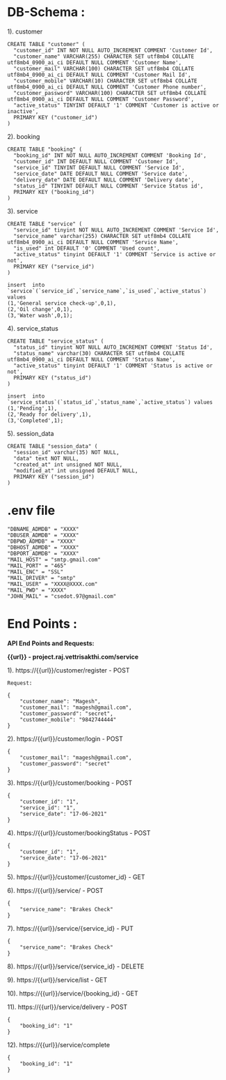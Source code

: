 # DB-Schema :
1). customer
```
CREATE TABLE "customer" (
  "customer_id" INT NOT NULL AUTO_INCREMENT COMMENT 'Customer Id',
  "customer_name" VARCHAR(255) CHARACTER SET utf8mb4 COLLATE utf8mb4_0900_ai_ci DEFAULT NULL COMMENT 'Customer Name',
  "customer_mail" VARCHAR(100) CHARACTER SET utf8mb4 COLLATE utf8mb4_0900_ai_ci DEFAULT NULL COMMENT 'Customer Mail Id',
  "customer_mobile" VARCHAR(10) CHARACTER SET utf8mb4 COLLATE utf8mb4_0900_ai_ci DEFAULT NULL COMMENT 'Customer Phone number',
  "customer_password" VARCHAR(100) CHARACTER SET utf8mb4 COLLATE utf8mb4_0900_ai_ci DEFAULT NULL COMMENT 'Customer Password',
  "active_status" TINYINT DEFAULT '1' COMMENT 'Customer is active or inactive',
  PRIMARY KEY ("customer_id")
)
```
2). booking
```
CREATE TABLE "booking" (
  "booking_id" INT NOT NULL AUTO_INCREMENT COMMENT 'Booking Id',
  "customer_id" INT DEFAULT NULL COMMENT 'Customer Id',
  "service_id" TINYINT DEFAULT NULL COMMENT 'Service Id',
  "service_date" DATE DEFAULT NULL COMMENT 'Service date',
  "delivery_date" DATE DEFAULT NULL COMMENT 'Delivery date',
  "status_id" TINYINT DEFAULT NULL COMMENT 'Service Status id',
  PRIMARY KEY ("booking_id")
)
```
3). service
```
CREATE TABLE "service" (
  "service_id" tinyint NOT NULL AUTO_INCREMENT COMMENT 'Service Id',
  "service_name" varchar(255) CHARACTER SET utf8mb4 COLLATE utf8mb4_0900_ai_ci DEFAULT NULL COMMENT 'Service Name',
  "is_used" int DEFAULT '0' COMMENT 'Used count',
  "active_status" tinyint DEFAULT '1' COMMENT 'Service is active or not',
  PRIMARY KEY ("service_id")
)

insert  into `service`(`service_id`,`service_name`,`is_used`,`active_status`) values 
(1,'General service check-up',0,1),
(2,'Oil change',0,1),
(3,'Water wash',0,1);
```
4). service_status
```
CREATE TABLE "service_status" (
  "status_id" tinyint NOT NULL AUTO_INCREMENT COMMENT 'Status Id',
  "status_name" varchar(30) CHARACTER SET utf8mb4 COLLATE utf8mb4_0900_ai_ci DEFAULT NULL COMMENT 'Status Name',
  "active_status" tinyint DEFAULT '1' COMMENT 'Status is active or not',
  PRIMARY KEY ("status_id")
)

insert  into `service_status`(`status_id`,`status_name`,`active_status`) values 
(1,'Pending',1),
(2,'Ready for delivery',1),
(3,'Completed',1);
```
5). session_data
```
CREATE TABLE "session_data" (
  "session_id" varchar(35) NOT NULL,
  "data" text NOT NULL,
  "created_at" int unsigned NOT NULL,
  "modified_at" int unsigned DEFAULT NULL,
  PRIMARY KEY ("session_id")
)
```

# .env file
```
"DBNAME_ADMDB" = "XXXX"
"DBUSER_ADMDB" = "XXXX"
"DBPWD_ADMDB" = "XXXX"
"DBHOST_ADMDB" = "XXXX"
"DBPORT_ADMDB" = "XXXX"
"MAIL_HOST" = "smtp.gmail.com"
"MAIL_PORT" = "465"
"MAIL_ENC" = "SSL"
"MAIL_DRIVER" = "smtp"
"MAIL_USER" = "XXXX@XXXX.com"
"MAIL_PWD" = "XXXX"
"JOHN_MAIL" = "csedot.97@gmail.com"
```

# End Points :
**API End Points and Requests:**

**{{url}} - project.raj.vettrisakthi.com/service**

1). https://{{url}}/customer/register - POST
```
Request: 

{
    "customer_name": "Magesh",
    "customer_mail": "magesh@gmail.com",
    "customer_password": "secret",
    "customer_mobile": "9842744444"
}
```

2). https://{{url}}/customer/login - POST
```
{
    "customer_mail": "magesh@gmail.com",
    "customer_password": "secret"
}
```

3). https://{{url}}/customer/booking - POST
```
{
    "customer_id": "1",
    "service_id": "1",
    "service_date": "17-06-2021"
}
```

4). https://{{url}}/customer/bookingStatus - POST
```
{
    "customer_id": "1",
    "service_date": "17-06-2021"
}
```

5). https://{{url}}/customer/{customer_id} - GET


6). https://{{url}}/service/ - POST
```
{
    "service_name": "Brakes Check"
}
```

7). https://{{url}}/service/{service_id} - PUT
```
{
    "service_name": "Brakes Check"
}
```

8). https://{{url}}/service/{service_id} - DELETE

9). https://{{url}}/service/list - GET

10). https://{{url}}/service/{booking_id}  - GET

11). https://{{url}}/service/delivery - POST
```
{
    "booking_id": "1"
}
```

12). https://{{url}}/service/complete
```
{
    "booking_id": "1"
}
```
